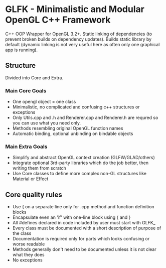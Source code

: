 GLFK - Minimalistic and Modular OpenGL C++ Framework
====================================================

C++ OOP Wrapper for OpenGL 3.2+.
Static linking of dependencies (to prevent broken builds on dependency updates).
Builds static library by default (dynamic linking is not very useful here as often only one graphical app is running).

## Structure ##
Divided into Core and Extra.

### Main Core Goals ###

- One opengl object = one class
- Minimalistic, no complicated and confusing c++ structures or exceptions
- Only Utils.cpp and .h and Renderer.cpp and Renderer.h are requred so you can use what you need only.
- Methods resembling original OpenGL function names
- Automatic binding, optional unbinding on bindable objects

### Main Extra Goals ###

- Simplify and abstract OpenGL context creation (GLFW/GLAD/others)
- Integrate optional 3rd-party libraries which do the job better, then writing them from scratch
- Use Core classes to define more complex non-GL structures like Material or Effect

## Core quality rules ##

- Use { on a separate line only for .cpp method and function definition blocks
- Encapsulate even an 'if' with one-line block using { and }
- All #defines declared in code included by user must start with GLFK_
- Every class must be documented with a short description of purpose of the class
- Documentation is required only for parts which looks confusing or worse readable
- Methods generally don't need to be documented unless it is not clear what they does
- No exceptions
